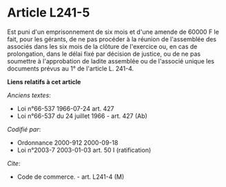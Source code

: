 # Article L241-5

Est puni d'un emprisonnement de six mois et d'une amende de 60000 F le fait, pour les gérants, de ne pas procéder à la
réunion de l'assemblée des associés dans les six mois de la clôture de l'exercice ou, en cas de prolongation, dans le délai
fixé par décision de justice, ou de ne pas soumettre à l'approbation de ladite assemblée ou de l'associé unique les documents
prévus au 1° de l'article L. 241-4.

**Liens relatifs à cet article**

_Anciens textes_:

  - Loi n°66-537 1966-07-24 art. 427
  - Loi n°66-537 du 24 juillet 1966 - art. 427 (Ab)

_Codifié par_:

  - Ordonnance 2000-912 2000-09-18
  - Loi n°2003-7 2003-01-03 art. 50 I (ratification)

_Cite_:

  - Code de commerce. - art. L241-4 (M)

